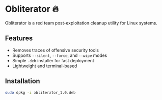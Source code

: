 # Obliterator 🔥

Obliterator is a red team post-exploitation cleanup utility for Linux systems.

## Features

- Removes traces of offensive security tools
- Supports `--silent`, `--force`, and `--wipe` modes
- Simple `.deb` installer for fast deployment
- Lightweight and terminal-based

## Installation

```bash
sudo dpkg -i obliterator_1.0.deb
